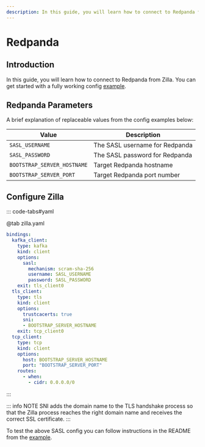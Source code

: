 ```yaml
---
description: In this guide, you will learn how to connect to Redpanda from Zilla
---
```

# Redpanda

## Introduction

In this guide, you will learn how to connect to Redpanda from Zilla. You can get started with a fully working config [example](https://github.com/aklivity/zilla-examples/tree/main/http.redpanda.sasl.scram).

## Redpanda Parameters

A brief explanation of replaceable values from the config examples below:

| Value                       | Description                    |
| --------------------------- | ------------------------------ |
| `SASL_USERNAME`             | The SASL username for Redpanda |
| `SASL_PASSWORD`             | The SASL password for Redpanda |
| `BOOTSTRAP_SERVER_HOSTNAME` | Target Redpanda hostname       |
| `BOOTSTRAP_SERVER_PORT`     | Target Redpanda port number    |

## Configure Zilla

::: code-tabs#yaml

@tab zilla.yaml

```yaml
bindings:
  kafka_client:
    type: kafka
    kind: client
    options:
      sasl:
        mechanism: scram-sha-256
        username: SASL_USERNAME
        password: SASL_PASSWORD
    exit: tls_client0
  tls_client:
    type: tls
    kind: client
    options:
      trustcacerts: true
      sni:
      - BOOTSTRAP_SERVER_HOSTNAME
    exit: tcp_client0
  tcp_client:
    type: tcp
    kind: client
    options:
      host: BOOTSTRAP_SERVER_HOSTNAME
      port: "BOOTSTRAP_SERVER_PORT"
    routes:
      - when:
        - cidr: 0.0.0.0/0

```

:::

::: info NOTE
SNI adds the domain name to the TLS handshake process so that the Zilla process reaches the right domain name and receives the correct SSL certificate.
:::

To test the above SASL config you can follow instructions in the README from the [example](https://github.com/aklivity/zilla-examples/tree/main/http.redpanda.sasl.scram).
